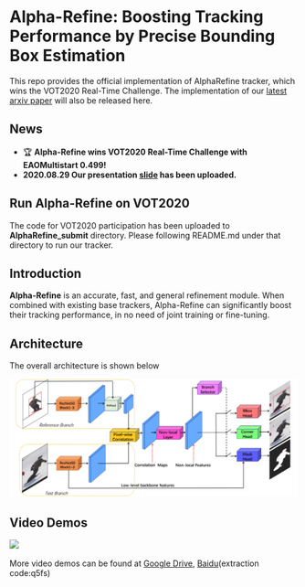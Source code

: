 # Alpha-Refine: Boosting Tracking Performance by Precise Bounding Box Estimation
This repo provides the official implementation of AlphaRefine tracker, which wins the VOT2020 Real-Time Challenge. The implementation of our [latest arxiv paper](https://arxiv.org/abs/2012.06815) will also be released here. 
## News
- :trophy: **Alpha-Refine wins VOT2020 Real-Time Challenge with EAOMultistart 0.499!** 
- **2020.08.29 Our presentation [slide](VOT20-RT-Report.pdf) has been uploaded.**
## Run Alpha-Refine on VOT2020
The code for VOT2020 participation has been uploaded to **AlphaRefine_submit** directory. 
Please following README.md under that directory to run our tracker.

## Introduction
**Alpha-Refine** is an accurate, fast, and general refinement module. When combined with existing base trackers, 
Alpha-Refine can significantly boost their tracking performance, in no need of joint training or fine-tuning.

## Architecture
The overall architecture is shown below
<div align="left">
  <img src="video_demos/AlphaRefine.jpg" width="600px" />
</div>

## Video Demos  
<div align="left">
  <img src="video_demos/DAVIS.gif" width="400px" />
</div>

More video demos can be found at [Google Drive](https://drive.google.com/file/d/1VnC_BkLEcaRc5BRxkDKdvnsKkrFKp49K/view?usp=sharing), [Baidu](https://pan.baidu.com/s/1pnIoFbNoUrIDHP1R-HoKHA)(extraction code:q5fs)  


